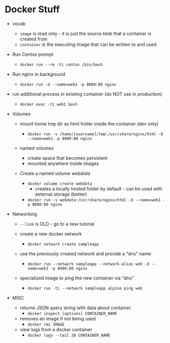 <!-- permalink: 9e9445e7de08ebc4e804416572bbf781 DO NOT DELETE OR EDIT THIS LINE -->
# Docker Stuff

* vocab
	* `image` is read only - it is just the source blob that a container is created from
	* `container` is the executing image that can be written to and used

* Run Centos prompt
	* `docker run --rm -ti centos /bin/bash`
* Run nginx in background
	* `docker run -d --name=web1 -p 8080:80 nginx`
* run additional process in existing container (do NOT use in production)
	* `docker exec -ti web1 bash`


* Volumes
	* mount home tmp dir as html folder inside the container (dev only)
		* `docker run -v /home/[username]/tmp:/usr/share/nginx/html -d --name=web1 -p 8080:80 nginx`
	* named volumes
		* create space that becomes persistent
		* mounted anywhere inside images

	* Create a named volume *webdata*
		* `docker volume create webdata`
			* creates a locally hosted folder by default - can be used with external storage (better)
		* `docker run -v webdata:/usr/share/nginx/html -d --name=web1 -p 8080:80 nginx`

* Networking
	* `--link` is OLD - go to a new tutorial

	* create a new docker network
		* `docker network create sampleapp`
	* use the previously created network and provide a "dns" name
		* `docker run --network sampleapp --network-alias web -d --name=web1 -p 8080:80 nginx`
	* specialized image to ping the new container via "dns"
		* `docker run -ti --network sampleapp alpine ping web`


* MISC
	* returns JSON query string with data about container
		* `docker inspect [options] CONTAINER_NAME`
	* removes an image if not being used
		* `docker rmi IMAGE`
	* view logs from a docker container
		* `docker logs --tail 20 CONTAINER_NAME`
